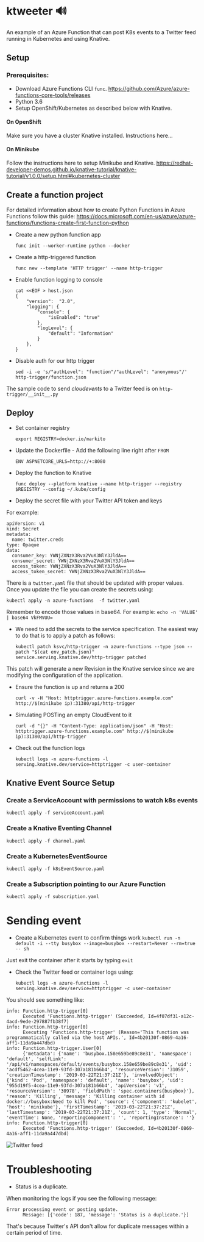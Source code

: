 # ktweeter 🔊
An example of an Azure Function that can post K8s events to a Twitter feed running in Kubernetes and using Knative.

## Setup

### Prerequisites:
- Download Azure Functions CLI `func`.  https://github.com/Azure/azure-functions-core-tools/releases
- Python 3.6
- Setup OpenShift/Kubernetes as described below with Knative.

#### On OpenShift 

Make sure you have a cluster Knative installed.  Instructions here...

#### On Minikube

Follow the instructions here to setup Minikube and Knative. https://redhat-developer-demos.github.io/knative-tutorial/knative-tutorial/v1.0.0/setup.html#kubernetes-cluster


## Create a function project 

For detailed information about how to create Python Functions in Azure Functions follow this guide: 
https://docs.microsoft.com/en-us/azure/azure-functions/functions-create-first-function-python


* Create a new python function app

  `func init --worker-runtime python --docker`

* Create a http-triggered function

  `func new --template 'HTTP trigger' --name http-trigger`

* Enable function logging to console
  ```
  cat <<EOF > host.json
  {
      "version":  "2.0",
      "logging": {
          "console": {
              "isEnabled": "true"
          },
          "logLevel": {
              "default": "Information"
          }
      },
  }
  ```
* Disable auth for our http trigger

  `sed -i -e 's/"authLevel": "function"/"authLevel": "anonymous"/' http-trigger/function.json`

The sample code to send _cloudevents_ to a Twitter feed is on `http-trigger/__init__.py`

## Deploy 

* Set container registry 

  `export REGISTRY=docker.io/markito`

* Update the Dockerfile - Add the following line right after `FROM`

  `ENV ASPNETCORE_URLS=http://+:8080`

* Deploy the function to Knative
  
  `func deploy --platform knative --name http-trigger --registry $REGISTRY --config ~/.kube/config`

* Deploy the secret file with your Twitter API token and keys

For example: 
  ```
  apiVersion: v1
  kind: Secret
  metadata:
    name: twitter.creds
  type: Opaque
  data:
    consumer_key: YWNjZXNzX3Rva2VuX3NlY3JldA==
    consumer_secret: YWNjZXNzX3Rva2VuX3NlY3JldA==
    access_token: YWNjZXNzX3Rva2VuX3NlY3JldA==
    access_token_secret: YWNjZXNzX3Rva2VuX3NlY3JldA==
  ```
There is a `twitter.yaml` file that should be updated with proper values.  Once you update the file you can create the secrets using:

`kubectl apply -n azure-functions  -f twitter.yaml`

 Remember to encode those values in base64. For example: `echo -n 'VALUE' | base64
VkFMVUU=`  

* We need to add the secrets to the service specification.  The easiest way to do that is to apply a patch as follows: 

  ```
  kubectl patch ksvc/http-trigger -n azure-functions --type json --patch "$(cat env_patch.json)"
  service.serving.knative.dev/http-trigger patched
  ```

This patch will generate a new Revision in the Knative service since we are modifying the configuration of the application. 

* Ensure the function is up and returns a 200
  
  `curl -v -H "Host: httptrigger.azure-functions.example.com" http://$(minikube ip):31380/api/http-trigger`

* Simulating POSTing an empty CloudEvent to it
  
  `curl -d "{}" -H "Content-Type: application/json" -H "Host: httptrigger.azure-functions.example.com" http://$(minikube ip):31380/api/http-trigger`

* Check out the function logs
  
  `kubectl logs -n azure-functions -l serving.knative.dev/service=httptrigger -c user-container`


## Knative Event Source Setup 

### Create a ServiceAccount with permissions to watch k8s events

`kubectl apply -f serviceAccount.yaml`

### Create a Knative Eventing Channel

`kubectl apply -f channel.yaml`

### Create a KubernetesEventSource

`kubectl apply -f k8sEventSource.yaml`

### Create a Subscription pointing to our Azure Function

`kubectl apply -f subscription.yaml`

# Sending event 

* Create a Kubernetes event to confirm things work
  `kubectl run -n default -i --tty busybox --image=busybox --restart=Never --rm=true -- sh`

Just exit the container after it starts by typing `exit`

* Check the Twitter feed or container logs using: 

  `kubectl logs -n azure-functions -l serving.knative.dev/service=httptrigger -c user-container`

You should see something like:
  ```
  info: Function.http-trigger[0]
        Executed 'Functions.http-trigger' (Succeeded, Id=4f07df31-a12c-4acd-9ede-297887fb38f7)
  info: Function.http-trigger[0]
        Executing 'Functions.http-trigger' (Reason='This function was programmatically called via the host APIs.', Id=4b20130f-0869-4a16-aff1-11da9a447dbd)
  info: Function.http-trigger.User[0]
        {'metadata': {'name': 'busybox.158e659be89c8e31', 'namespace': 'default', 'selfLink': '/api/v1/namespaces/default/events/busybox.158e659be89c8e31', 'uid': 'acdf5462-4cea-11e9-93fd-307a181b66b4', 'resourceVersion': '31059', 'creationTimestamp': '2019-03-22T21:37:21Z'}, 'involvedObject': {'kind': 'Pod', 'namespace': 'default', 'name': 'busybox', 'uid': '955d19f5-4cea-11e9-93fd-307a181b66b4', 'apiVersion': 'v1', 'resourceVersion': '30978', 'fieldPath': 'spec.containers{busybox}'}, 'reason': 'Killing', 'message': 'Killing container with id docker://busybox:Need to kill Pod', 'source': {'component': 'kubelet', 'host': 'minikube'}, 'firstTimestamp': '2019-03-22T21:37:21Z', 'lastTimestamp': '2019-03-22T21:37:21Z', 'count': 1, 'type': 'Normal', 'eventTime': None, 'reportingComponent': '', 'reportingInstance': ''}
  info: Function.http-trigger[0]
        Executed 'Functions.http-trigger' (Succeeded, Id=4b20130f-0869-4a16-aff1-11da9a447dbd)
  ```

![Twitter feed](https://raw.githubusercontent.com/markito/ktweeter/master/screenshot.png)

# Troubleshooting

* Status is a duplicate.

When monitoring the logs if you see the following message: 
```
Error processing event or posting update.
      Message: [{'code': 187, 'message': 'Status is a duplicate.'}]
```
That's because Twitter's API don't allow for duplicate messages within a certain period of time.  


